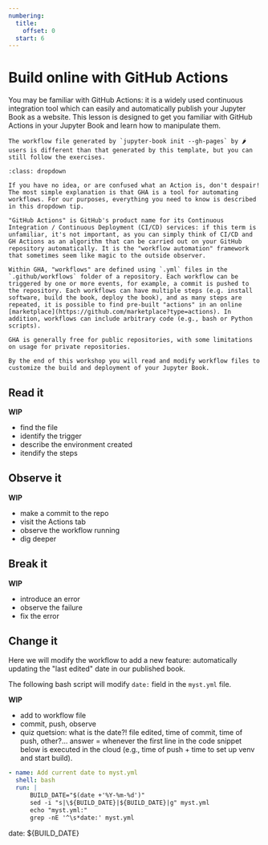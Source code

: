 ```yaml
---
numbering:
  title:
    offset: 0
  start: 6
---
```

# Build online with GitHub Actions

You may be familiar with GitHub Actions: it is a widely used continuous integration tool which can easily and automatically publish your Jupyter Book as a website. This lesson is designed to get you familiar with GitHub Actions in your Jupyter Book and learn how to manipulate them.

```{tip} Tip 🌶
The workflow file generated by `jupyter-book init --gh-pages` by 🌶 users is different than that generated by this template, but you can still follow the exercises.
```

```{tip} What is GitHub Actions?
:class: dropdown

If you have no idea, or are confused what an Action is, don't despair! The most simple explanation is that GHA is a tool for automating workflows. For our purposes, everything you need to know is described in this dropdown tip.

"GitHub Actions" is GitHub's product name for its Continuous Integration / Continuous Deployment (CI/CD) services: if this term is unfamiliar, it's not important, as you can simply think of CI/CD and GH Actions as an algorithm that can be carried out on your GitHub repository automatically. It is the "workflow automation" framework that sometimes seem like magic to the outside observer.

Within GHA, "workflows" are defined using `.yml` files in the `.github/workflows` folder of a repository. Each workflow can be triggered by one or more events, for example, a commit is pushed to the repository. Each workflows can have multiple steps (e.g. install software, build the book, deploy the book), and as many steps are repeated, it is possible to find pre-built "actions" in an online [marketplace](https://github.com/marketplace?type=actions). In addition, workflows can include arbitrary code (e.g., bash or Python scripts).

GHA is generally free for public repositories, with some limitations on usage for private repositories.

By the end of this workshop you will read and modify workflow files to customize the build and deployment of your Jupyter Book.
```

## Read it

**WIP**
- find the file
- identify the trigger
- describe the environment created
- itendify the steps

## Observe it

**WIP**
- make a commit to the repo
- visit the Actions tab
- observe the workflow running
- dig deeper 

## Break it

**WIP**
- introduce an error
- observe the failure
- fix the error

## Change it

Here we will modify the workflow to add a new feature: automatically updating the "last edited" date in our published book.

The following bash script will modify `date:` field in the `myst.yml` file.

**WIP**
- add to workflow file
- commit, push, observe
- quiz quetsion: what is the date?! file edited, time of commit, time of push, other?... answer = whenever the first line in the code snippet below is executed in the cloud (e.g., time of push + time to set up venv and start build).

```yml
- name: Add current date to myst.yml
  shell: bash
  run: |
      BUILD_DATE="$(date +'%Y-%m-%d')"
      sed -i "s|\${BUILD_DATE}|${BUILD_DATE}|g" myst.yml
      echo "myst.yml:"
      grep -nE '^\s*date:' myst.yml
```

date:  ${BUILD_DATE} 